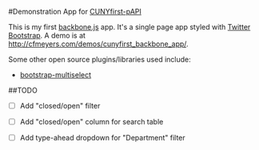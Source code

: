 #Demonstration App for [CUNYfirst-pAPI](https://github.com/cfmeyers/CUNYfirst-pAPI)

This is my first [backbone.js](http://backbonejs.org/) app.  It's a single page app styled with [Twitter Bootstrap](http://getbootstrap.com/).  A demo is at http://cfmeyers.com/demos/cunyfirst_backbone_app/.

Some other open source plugins/libraries used include:

-  [bootstrap-multiselect](http://davidstutz.github.io/bootstrap-multiselect)


##TODO

-  [ ]  Add "closed/open" filter

-  [ ]  Add "closed/open" column for search table

-  [ ]  Add type-ahead dropdown for "Department" filter












